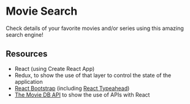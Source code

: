 # Movie Search

Check details of your favorite movies and/or series using this amazing search engine!

## Resources

- React (using Create React App)
- Redux, to show the use of that layer to control the state of the application
- [React Bootstrap](https://react-bootstrap.github.io) (including [React Typeahead](https://github.com/ericgio/react-bootstrap-typeahead))
- [The Movie DB API](https://www.themoviedb.org/) to show the use of APIs with React
